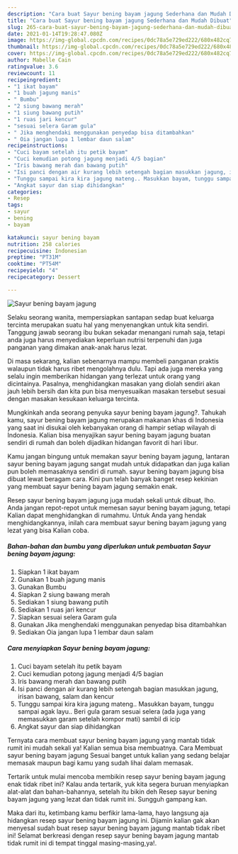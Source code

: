 ```yaml
---
description: "Cara buat Sayur bening bayam jagung Sederhana dan Mudah Dibuat"
title: "Cara buat Sayur bening bayam jagung Sederhana dan Mudah Dibuat"
slug: 265-cara-buat-sayur-bening-bayam-jagung-sederhana-dan-mudah-dibuat
date: 2021-01-14T19:28:47.080Z
image: https://img-global.cpcdn.com/recipes/0dc78a5e729ed222/680x482cq70/sayur-bening-bayam-jagung-foto-resep-utama.jpg
thumbnail: https://img-global.cpcdn.com/recipes/0dc78a5e729ed222/680x482cq70/sayur-bening-bayam-jagung-foto-resep-utama.jpg
cover: https://img-global.cpcdn.com/recipes/0dc78a5e729ed222/680x482cq70/sayur-bening-bayam-jagung-foto-resep-utama.jpg
author: Mabelle Cain
ratingvalue: 3.6
reviewcount: 11
recipeingredient:
- "1 ikat bayam"
- "1 buah jagung manis"
- " Bumbu"
- "2 siung bawang merah"
- "1 siung bawang putih"
- "1 ruas jari kencur"
- "sesuai selera Garam gula"
- " Jika menghendaki menggunakan penyedap bisa ditambahkan"
- " Oia jangan lupa 1 lembar daun salam"
recipeinstructions:
- "Cuci bayam setelah itu petik bayam"
- "Cuci kemudian potong jagung menjadi 4/5 bagian"
- "Iris bawang merah dan bawang putih"
- "Isi panci dengan air kurang lebih setengah bagian masukkan jagung, irisan bawang, salam dan kencur"
- "Tunggu sampai kira kira jagung mateng.. Masukkan bayam, tunggu sampai agak layu.. Beri gula garam sesuai selera (ada juga yang memasukkan garam setelah kompor mati) sambil di icip"
- "Angkat sayur dan siap dihidangkan"
categories:
- Resep
tags:
- sayur
- bening
- bayam

katakunci: sayur bening bayam 
nutrition: 258 calories
recipecuisine: Indonesian
preptime: "PT31M"
cooktime: "PT54M"
recipeyield: "4"
recipecategory: Dessert

---
```



![Sayur bening bayam jagung](https://img-global.cpcdn.com/recipes/0dc78a5e729ed222/680x482cq70/sayur-bening-bayam-jagung-foto-resep-utama.jpg)

Selaku seorang wanita, mempersiapkan santapan sedap buat keluarga tercinta merupakan suatu hal yang menyenangkan untuk kita sendiri. Tanggung jawab seorang ibu bukan sekadar menangani rumah saja, tetapi anda juga harus menyediakan keperluan nutrisi terpenuhi dan juga panganan yang dimakan anak-anak harus lezat.

Di masa  sekarang, kalian sebenarnya mampu membeli panganan praktis walaupun tidak harus ribet mengolahnya dulu. Tapi ada juga mereka yang selalu ingin memberikan hidangan yang terlezat untuk orang yang dicintainya. Pasalnya, menghidangkan masakan yang diolah sendiri akan jauh lebih bersih dan kita pun bisa menyesuaikan masakan tersebut sesuai dengan masakan kesukaan keluarga tercinta. 



Mungkinkah anda seorang penyuka sayur bening bayam jagung?. Tahukah kamu, sayur bening bayam jagung merupakan makanan khas di Indonesia yang saat ini disukai oleh kebanyakan orang di hampir setiap wilayah di Indonesia. Kalian bisa menyajikan sayur bening bayam jagung buatan sendiri di rumah dan boleh dijadikan hidangan favorit di hari libur.

Kamu jangan bingung untuk memakan sayur bening bayam jagung, lantaran sayur bening bayam jagung sangat mudah untuk didapatkan dan juga kalian pun boleh memasaknya sendiri di rumah. sayur bening bayam jagung bisa dibuat lewat beragam cara. Kini pun telah banyak banget resep kekinian yang membuat sayur bening bayam jagung semakin enak.

Resep sayur bening bayam jagung juga mudah sekali untuk dibuat, lho. Anda jangan repot-repot untuk memesan sayur bening bayam jagung, tetapi Kalian dapat menghidangkan di rumahmu. Untuk Anda yang hendak menghidangkannya, inilah cara membuat sayur bening bayam jagung yang lezat yang bisa Kalian coba.

<!--inarticleads1-->

##### Bahan-bahan dan bumbu yang diperlukan untuk pembuatan Sayur bening bayam jagung:

1. Siapkan 1 ikat bayam
1. Gunakan 1 buah jagung manis
1. Gunakan  Bumbu
1. Siapkan 2 siung bawang merah
1. Sediakan 1 siung bawang putih
1. Sediakan 1 ruas jari kencur
1. Siapkan sesuai selera Garam gula
1. Gunakan  Jika menghendaki menggunakan penyedap bisa ditambahkan
1. Sediakan  Oia jangan lupa 1 lembar daun salam




<!--inarticleads2-->

##### Cara menyiapkan Sayur bening bayam jagung:

1. Cuci bayam setelah itu petik bayam
1. Cuci kemudian potong jagung menjadi 4/5 bagian
1. Iris bawang merah dan bawang putih
1. Isi panci dengan air kurang lebih setengah bagian masukkan jagung, irisan bawang, salam dan kencur
1. Tunggu sampai kira kira jagung mateng.. Masukkan bayam, tunggu sampai agak layu.. Beri gula garam sesuai selera (ada juga yang memasukkan garam setelah kompor mati) sambil di icip
1. Angkat sayur dan siap dihidangkan




Ternyata cara membuat sayur bening bayam jagung yang mantab tidak rumit ini mudah sekali ya! Kalian semua bisa membuatnya. Cara Membuat sayur bening bayam jagung Sesuai banget untuk kalian yang sedang belajar memasak maupun bagi kamu yang sudah lihai dalam memasak.

Tertarik untuk mulai mencoba membikin resep sayur bening bayam jagung enak tidak ribet ini? Kalau anda tertarik, yuk kita segera buruan menyiapkan alat-alat dan bahan-bahannya, setelah itu bikin deh Resep sayur bening bayam jagung yang lezat dan tidak rumit ini. Sungguh gampang kan. 

Maka dari itu, ketimbang kamu berfikir lama-lama, hayo langsung aja hidangkan resep sayur bening bayam jagung ini. Dijamin kalian gak akan menyesal sudah buat resep sayur bening bayam jagung mantab tidak ribet ini! Selamat berkreasi dengan resep sayur bening bayam jagung mantab tidak rumit ini di tempat tinggal masing-masing,ya!.


